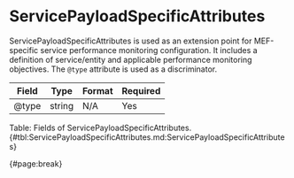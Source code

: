 <!--
    ATTENTION: This file was generated via gradle!
               Do NOT manually edit this file! Any such changes will be overwritten!
-->

# ServicePayloadSpecificAttributes

ServicePayloadSpecificAttributes is used as an extension point for  MEF-specific service performance monitoring configuration.
It includes a definition of service/entity and applicable performance monitoring objectives.
The `@type` attribute is used as a discriminator.

| Field | Type | Format | Required |
| ------- | ------- | ------- | --- |
| @type | string | N/A | Yes |

Table: Fields of ServicePayloadSpecificAttributes. {#tbl:ServicePayloadSpecificAttributes.md:ServicePayloadSpecificAttributes}

{#page:break}
